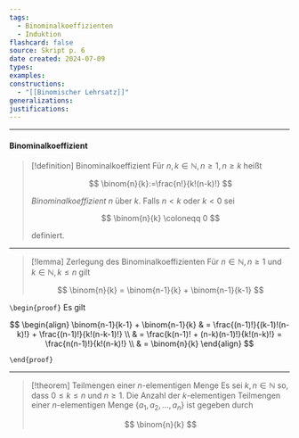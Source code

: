```yaml
---
tags:
  - Binominalkoeffizienten
  - Induktion
flashcard: false
source: Skript p. 6
date created: 2024-07-09
types: 
examples: 
constructions:
  - "[[Binomischer Lehrsatz]]"
generalizations: 
justifications:
---
```

***
#### Binominalkoeffizient

> [!definition] Binominalkoeffizient
> Für $n,k \in \mathbb{N}, n \geq 1, n \geq k$ heißt
> 
> $$
> \binom{n}{k}:=\frac{n!}{k!(n-k)!}
> $$
> 
> *Binominalkoeffizient* $n$ über $k$. Falls $n < k$ oder $k < 0$ sei
> 
> $$
> \binom{n}{k} \coloneqq 0
> $$
> 
> definiert.

***

> [!lemma] Zerlegung des Binominalkoeffizienten
> Für $n \in \mathbb{N}, n \geq 1$ und $k \in \mathbb{N}, k \leq n$ gilt
> 
> $$
> \binom{n}{k} = \binom{n-1}{k} + \binom{n-1}{k-1}
> $$

`\begin{proof}`
Es gilt

$$
\begin{align}
\binom{n-1}{k-1} + \binom{n-1}{k} & = \frac{(n-1)!}{(k-1)!(n-k)!} + \frac{(n-1)!}{k!(n-k-1)!} \\
 & = \frac{k(n-1)! + (n-k)(n-1)!}{k!(n-k)!} = \frac{n(n-1)!}{k!(n-k)!} \\
 & = \binom{n}{k}
\end{align}
$$

`\end{proof}`
<br> 
***

> [!theorem] Teilmengen einer $n$-elementigen Menge
> Es sei $k,n \in \mathbb{N}$ so, dass $0 \leq k \leq n$ und $n \geq 1$. Die Anzahl der $k$-elementigen Teilmengen einer $n$-elementigen Menge $\{ a_{1},a_{2},\ldots,a_{n} \}$ ist gegeben durch
> 
> $$
> \binom{n}{k}
> $$

